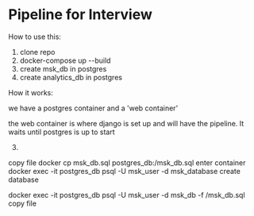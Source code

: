 # Pipeline for Interview

How to use this:

1. clone repo
2. docker-compose up --build
3. create msk_db in postgres
4. create analytics_db in postgres

How it works:

we have a postgres container and a 'web container'

the web container is where django is set up and will have the pipeline. It waits until postgres is up to start



3.
copy file
docker cp msk_db.sql postgres_db:/msk_db.sql
enter container
docker exec -it postgres_db psql -U msk_user -d msk_database
create database 

docker exec -it postgres_db psql -U msk_user -d msk_db -f /msk_db.sql
copy file


